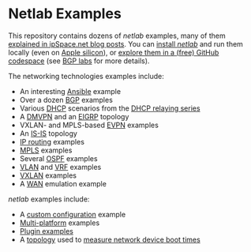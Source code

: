 # Netlab Examples

This repository contains dozens of _netlab_ examples, many of them [explained in ipSpace.net blog posts](https://blog.ipspace.net/tag/netlab.html). You can [install *netlab*](https://netlab.tools/install/) and run them locally (even on [Apple silicon](https://blog.ipspace.net/2024/03/netlab-bgp-apple-silicon.html)),  or [explore them in a (free) GitHub codespace](https://github.com/codespaces/new/ipspace/netlab-examples) (see [BGP labs](https://bgplabs.net/4-codespaces/) for more details).

The networking technologies examples include:

* An interesting [Ansible](Ansible) example
* Over a dozen [BGP](BGP) examples
* Various [DHCP](DHCP) scenarios from the [DHCP relaying series](https://blog.ipspace.net/series/dhcp-relay.html)
* A [DMVPN](DMVPN) and an [EIGRP](EIGRP) topology
* VXLAN- and MPLS-based [EVPN](EVPN) examples
* An [IS-IS](ISIS) topology
* [IP routing](routing) examples
* [MPLS](MPLS) examples
* Several [OSPF](OSPF) examples
* [VLAN](VLAN) and [VRF](VRF) examples
* [VXLAN](VXLAN) examples
* A [WAN](WAN) emulation example

_netlab_ examples include:

* A [custom configuration](config) example
* [Multi-platform](multi-platform) examples
* [Plugin examples](plugins)
* A [topology](timing) used to [measure network device boot times](https://blog.ipspace.net/2023/02/virtual-device-boot-times.html)

